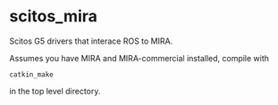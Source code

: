 scitos_mira
===========

Scitos G5 drivers that interace ROS to MIRA.

Assumes you have MIRA and MIRA-commercial installed, compile with 
```
catkin_make
```
in the top level directory.
